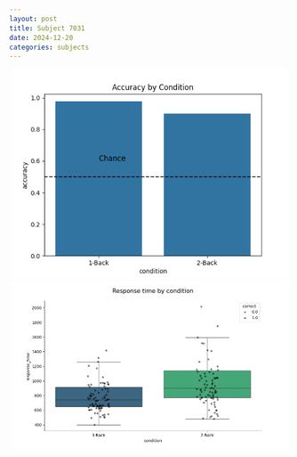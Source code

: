 ```yaml
---
layout: post
title: Subject 7031
date: 2024-12-20
categories: subjects
---
```


![](data/7031/run-2/7031_ATS_acc.png)
![](data/7031/run-2/7031_ATS_rt.png)
